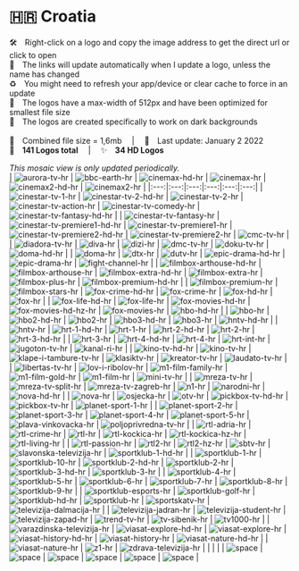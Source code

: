 🇭🇷 Croatia
===============
🛠 Right-click on a logo and copy the image address to get the direct url or click to open  
🔗 The links will update automatically when I update a logo, unless the name has changed  
♻️ You might need to refresh your app/device or clear cache to force in an update  
📐 The logos have a max-width of 512px and have been optimized for smallest file size  
🖤 The logos are created specifically to work on dark backgrounds  
   
💾 Combined file size = 1,6mb  |  📅 Last update: January 2 2022  
🎨 __141 Logos total__  |  ✨ __34 HD Logos__
   
   
*This mosaic view is only updated periodically.*  
| ![aurora-tv-hr] | ![bbc-earth-hr] | ![cinemax-hd-hr] | ![cinemax-hr] | ![cinemax2-hd-hr] | ![cinemax2-hr] |
|:---:|:---:|:---:|:---:|:---:|:---:|
| ![cinestar-tv-1-hr] | ![cinestar-tv-2-hd-hr] | ![cinestar-tv-2-hr] | ![cinestar-tv-action-hr] | ![cinestar-tv-comedy-hr] | ![cinestar-tv-fantasy-hd-hr] |
| ![cinestar-tv-fantasy-hr] | ![cinestar-tv-premiere1-hd-hr] | ![cinestar-tv-premiere1-hr] | ![cinestar-tv-premiere2-hd-hr] | ![cinestar-tv-premiere2-hr] | ![cmc-tv-hr] |
| ![diadora-tv-hr] | ![diva-hr] | ![dizi-hr] | ![dmc-tv-hr] | ![doku-tv-hr] | ![doma-hd-hr] |
| ![doma-hr] | ![dtx-hr] | ![dutv-hr] | ![epic-drama-hd-hr] | ![epic-drama-hr] | ![fight-channel-hr] |
| ![filmbox-arthouse-hd-hr] | ![filmbox-arthouse-hr] | ![filmbox-extra-hd-hr] | ![filmbox-extra-hr] | ![filmbox-plus-hr] | ![filmbox-premium-hd-hr] |
| ![filmbox-premium-hr] | ![filmbox-stars-hr] | ![fox-crime-hd-hr] | ![fox-crime-hr] | ![fox-hd-hr] | ![fox-hr] |
| ![fox-life-hd-hr] | ![fox-life-hr] | ![fox-movies-hd-hr] | ![fox-movies-hd-hz-hr] | ![fox-movies-hr] | ![hbo-hd-hr] |
| ![hbo-hr] | ![hbo2-hd-hr] | ![hbo2-hr] | ![hbo3-hd-hr] | ![hbo3-hr] | ![hntv-hd-hr] |
| ![hntv-hr] | ![hrt-1-hd-hr] | ![hrt-1-hr] | ![hrt-2-hd-hr] | ![hrt-2-hr] | ![hrt-3-hd-hr] |
| ![hrt-3-hr] | ![hrt-4-hd-hr] | ![hrt-4-hr] | ![hrt-int-hr] | ![jugoton-tv-hr] | ![kanal-ri-hr] |
| ![kino-tv-hd-hr] | ![kino-tv-hr] | ![klape-i-tambure-tv-hr] | ![klasiktv-hr] | ![kreator-tv-hr] | ![laudato-tv-hr] |
| ![libertas-tv-hr] | ![lov-i-ribolov-hr] | ![m1-film-family-hr] | ![m1-film-gold-hr] | ![m1-film-hr] | ![mini-tv-hr] |
| ![mreza-tv-hr] | ![mreza-tv-split-hr] | ![mreza-tv-zagreb-hr] | ![n1-hr] | ![narodni-hr] | ![nova-hd-hr] |
| ![nova-hr] | ![osjecka-hr] | ![otv-hr] | ![pickbox-tv-hd-hr] | ![pickbox-tv-hr] | ![planet-sport-1-hr] |
| ![planet-sport-2-hr] | ![planet-sport-3-hr] | ![planet-sport-4-hr] | ![planet-sport-5-hr] | ![plava-vinkovacka-hr] | ![poljoprivredna-tv-hr] |
| ![rtl-adria-hr] | ![rtl-crime-hr] | ![rtl-hr] | ![rtl-kockica-hr] | ![rtl-kockica-hz-hr] | ![rtl-living-hr] |
| ![rtl-passion-hr] | ![rtl2-hr] | ![rtl2-hz-hr] | ![sbtv-hr] | ![slavonska-televizija-hr] | ![sportklub-1-hd-hr] |
| ![sportklub-1-hr] | ![sportklub-10-hr] | ![sportklub-2-hd-hr] | ![sportklub-2-hr] | ![sportklub-3-hd-hr] | ![sportklub-3-hr] |
| ![sportklub-4-hr] | ![sportklub-5-hr] | ![sportklub-6-hr] | ![sportklub-7-hr] | ![sportklub-8-hr] | ![sportklub-9-hr] |
| ![sportklub-esports-hr] | ![sportklub-golf-hr] | ![sportklub-hd-hr] | ![sportklub-hr] | ![sportskatv-hr] | ![televizija-dalmacija-hr] |
| ![televizija-jadran-hr] | ![televizija-student-hr] | ![televizija-zapad-hr] | ![trend-tv-hr] | ![tv-sibenik-hr] | ![tv1000-hr] |
| ![varazdinska-televizija-hr] | ![viasat-explore-hd-hr] | ![viasat-explore-hr] | ![viasat-history-hd-hr] | ![viasat-history-hr] | ![viasat-nature-hd-hr] |
| ![viasat-nature-hr] | ![z1-hr] | ![zdrava-televizija-hr] |  |  |  |
| ![space] | ![space] | ![space] | ![space] | ![space] | ![space] |

[aurora-tv-hr]:https://raw.githubusercontent.com/Tapiosinn/tv-logos/master/countries/croatia/aurora-tv-hr.png
[bbc-earth-hr]:https://raw.githubusercontent.com/Tapiosinn/tv-logos/master/countries/croatia/bbc-earth-hr.png
[cinemax-hd-hr]:https://raw.githubusercontent.com/Tapiosinn/tv-logos/master/countries/croatia/hd/cinemax-hd-hr.png
[cinemax-hr]:https://raw.githubusercontent.com/Tapiosinn/tv-logos/master/countries/croatia/cinemax-hr.png
[cinemax2-hd-hr]:https://raw.githubusercontent.com/Tapiosinn/tv-logos/master/countries/croatia/hd/cinemax2-hd-hr.png
[cinemax2-hr]:https://raw.githubusercontent.com/Tapiosinn/tv-logos/master/countries/croatia/cinemax2-hr.png
[cinestar-tv-1-hr]:https://raw.githubusercontent.com/Tapiosinn/tv-logos/master/countries/croatia/cinestar-tv-1-hr.png
[cinestar-tv-2-hd-hr]:https://raw.githubusercontent.com/Tapiosinn/tv-logos/master/countries/croatia/hd/cinestar-tv-2-hd-hr.png
[cinestar-tv-2-hr]:https://raw.githubusercontent.com/Tapiosinn/tv-logos/master/countries/croatia/cinestar-tv-2-hr.png
[cinestar-tv-action-hr]:https://raw.githubusercontent.com/Tapiosinn/tv-logos/master/countries/croatia/cinestar-tv-action-hr.png
[cinestar-tv-comedy-hr]:https://raw.githubusercontent.com/Tapiosinn/tv-logos/master/countries/croatia/cinestar-tv-comedy-hr.png
[cinestar-tv-fantasy-hd-hr]:https://raw.githubusercontent.com/Tapiosinn/tv-logos/master/countries/croatia/hd/cinestar-tv-fantasy-hd-hr.png
[cinestar-tv-fantasy-hr]:https://raw.githubusercontent.com/Tapiosinn/tv-logos/master/countries/croatia/cinestar-tv-fantasy-hr.png
[cinestar-tv-premiere1-hd-hr]:https://raw.githubusercontent.com/Tapiosinn/tv-logos/master/countries/croatia/hd/cinestar-tv-premiere1-hd-hr.png
[cinestar-tv-premiere1-hr]:https://raw.githubusercontent.com/Tapiosinn/tv-logos/master/countries/croatia/cinestar-tv-premiere1-hr.png
[cinestar-tv-premiere2-hd-hr]:https://raw.githubusercontent.com/Tapiosinn/tv-logos/master/countries/croatia/hd/cinestar-tv-premiere2-hd-hr.png
[cinestar-tv-premiere2-hr]:https://raw.githubusercontent.com/Tapiosinn/tv-logos/master/countries/croatia/cinestar-tv-premiere2-hr.png
[cmc-tv-hr]:https://raw.githubusercontent.com/Tapiosinn/tv-logos/master/countries/croatia/cmc-tv-hr.png
[diadora-tv-hr]:https://raw.githubusercontent.com/Tapiosinn/tv-logos/master/countries/croatia/diadora-tv-hr.png
[diva-hr]:https://raw.githubusercontent.com/Tapiosinn/tv-logos/master/countries/croatia/diva-hr.png
[dizi-hr]:https://raw.githubusercontent.com/Tapiosinn/tv-logos/master/countries/croatia/dizi-hr.png
[dmc-tv-hr]:https://raw.githubusercontent.com/Tapiosinn/tv-logos/master/countries/croatia/dmc-tv-hr.png
[doku-tv-hr]:https://raw.githubusercontent.com/Tapiosinn/tv-logos/master/countries/croatia/doku-tv-hr.png
[doma-hd-hr]:https://raw.githubusercontent.com/Tapiosinn/tv-logos/master/countries/croatia/hd/doma-hd-hr.png
[doma-hr]:https://raw.githubusercontent.com/Tapiosinn/tv-logos/master/countries/croatia/doma-hr.png
[dtx-hr]:https://raw.githubusercontent.com/Tapiosinn/tv-logos/master/countries/croatia/dtx-hr.png
[dutv-hr]:https://raw.githubusercontent.com/Tapiosinn/tv-logos/master/countries/croatia/dutv-hr.png
[epic-drama-hd-hr]:https://raw.githubusercontent.com/Tapiosinn/tv-logos/master/countries/croatia/hd/epic-drama-hd-hr.png
[epic-drama-hr]:https://raw.githubusercontent.com/Tapiosinn/tv-logos/master/countries/croatia/epic-drama-hr.png
[fight-channel-hr]:https://raw.githubusercontent.com/Tapiosinn/tv-logos/master/countries/croatia/fight-channel-hr.png
[filmbox-arthouse-hd-hr]:https://raw.githubusercontent.com/Tapiosinn/tv-logos/master/countries/croatia/hd/filmbox-arthouse-hd-hr.png
[filmbox-arthouse-hr]:https://raw.githubusercontent.com/Tapiosinn/tv-logos/master/countries/croatia/filmbox-arthouse-hr.png
[filmbox-extra-hd-hr]:https://raw.githubusercontent.com/Tapiosinn/tv-logos/master/countries/croatia/hd/filmbox-extra-hd-hr.png
[filmbox-extra-hr]:https://raw.githubusercontent.com/Tapiosinn/tv-logos/master/countries/croatia/filmbox-extra-hr.png
[filmbox-plus-hr]:https://raw.githubusercontent.com/Tapiosinn/tv-logos/master/countries/croatia/filmbox-plus-hr.png
[filmbox-premium-hd-hr]:https://raw.githubusercontent.com/Tapiosinn/tv-logos/master/countries/croatia/hd/filmbox-premium-hd-hr.png
[filmbox-premium-hr]:https://raw.githubusercontent.com/Tapiosinn/tv-logos/master/countries/croatia/filmbox-premium-hr.png
[filmbox-stars-hr]:https://raw.githubusercontent.com/Tapiosinn/tv-logos/master/countries/croatia/filmbox-stars-hr.png
[fox-crime-hd-hr]:https://raw.githubusercontent.com/Tapiosinn/tv-logos/master/countries/croatia/hd/fox-crime-hd-hr.png
[fox-crime-hr]:https://raw.githubusercontent.com/Tapiosinn/tv-logos/master/countries/croatia/fox-crime-hr.png
[fox-hd-hr]:https://raw.githubusercontent.com/Tapiosinn/tv-logos/master/countries/croatia/hd/fox-hd-hr.png
[fox-hr]:https://raw.githubusercontent.com/Tapiosinn/tv-logos/master/countries/croatia/fox-hr.png
[fox-life-hd-hr]:https://raw.githubusercontent.com/Tapiosinn/tv-logos/master/countries/croatia/hd/fox-life-hd-hr.png
[fox-life-hr]:https://raw.githubusercontent.com/Tapiosinn/tv-logos/master/countries/croatia/fox-life-hr.png
[fox-movies-hd-hr]:https://raw.githubusercontent.com/Tapiosinn/tv-logos/master/countries/croatia/hd/fox-movies-hd-hr.png
[fox-movies-hd-hz-hr]:https://raw.githubusercontent.com/Tapiosinn/tv-logos/master/countries/croatia/hd/fox-movies-hd-hz-hr.png
[fox-movies-hr]:https://raw.githubusercontent.com/Tapiosinn/tv-logos/master/countries/croatia/fox-movies-hr.png
[hbo-hd-hr]:https://raw.githubusercontent.com/Tapiosinn/tv-logos/master/countries/croatia/hd/hbo-hd-hr.png
[hbo-hr]:https://raw.githubusercontent.com/Tapiosinn/tv-logos/master/countries/croatia/hbo-hr.png
[hbo2-hd-hr]:https://raw.githubusercontent.com/Tapiosinn/tv-logos/master/countries/croatia/hd/hbo2-hd-hr.png
[hbo2-hr]:https://raw.githubusercontent.com/Tapiosinn/tv-logos/master/countries/croatia/hbo2-hr.png
[hbo3-hd-hr]:https://raw.githubusercontent.com/Tapiosinn/tv-logos/master/countries/croatia/hd/hbo3-hd-hr.png
[hbo3-hr]:https://raw.githubusercontent.com/Tapiosinn/tv-logos/master/countries/croatia/hbo3-hr.png
[hntv-hd-hr]:https://raw.githubusercontent.com/Tapiosinn/tv-logos/master/countries/croatia/hd/hntv-hd-hr.png
[hntv-hr]:https://raw.githubusercontent.com/Tapiosinn/tv-logos/master/countries/croatia/hntv-hr.png
[hrt-1-hd-hr]:https://raw.githubusercontent.com/Tapiosinn/tv-logos/master/countries/croatia/hd/hrt-1-hd-hr.png
[hrt-1-hr]:https://raw.githubusercontent.com/Tapiosinn/tv-logos/master/countries/croatia/hrt-1-hr.png
[hrt-2-hd-hr]:https://raw.githubusercontent.com/Tapiosinn/tv-logos/master/countries/croatia/hd/hrt-2-hd-hr.png
[hrt-2-hr]:https://raw.githubusercontent.com/Tapiosinn/tv-logos/master/countries/croatia/hrt-2-hr.png
[hrt-3-hd-hr]:https://raw.githubusercontent.com/Tapiosinn/tv-logos/master/countries/croatia/hd/hrt-3-hd-hr.png
[hrt-3-hr]:https://raw.githubusercontent.com/Tapiosinn/tv-logos/master/countries/croatia/hrt-3-hr.png
[hrt-4-hd-hr]:https://raw.githubusercontent.com/Tapiosinn/tv-logos/master/countries/croatia/hd/hrt-4-hd-hr.png
[hrt-4-hr]:https://raw.githubusercontent.com/Tapiosinn/tv-logos/master/countries/croatia/hrt-4-hr.png
[hrt-int-hr]:https://raw.githubusercontent.com/Tapiosinn/tv-logos/master/countries/croatia/hrt-int-hr.png
[jugoton-tv-hr]:https://raw.githubusercontent.com/Tapiosinn/tv-logos/master/countries/croatia/jugoton-tv-hr.png
[kanal-ri-hr]:https://raw.githubusercontent.com/Tapiosinn/tv-logos/master/countries/croatia/kanal-ri-hr.png
[kino-tv-hd-hr]:https://raw.githubusercontent.com/Tapiosinn/tv-logos/master/countries/croatia/hd/kino-tv-hd-hr.png
[kino-tv-hr]:https://raw.githubusercontent.com/Tapiosinn/tv-logos/master/countries/croatia/kino-tv-hr.png
[klape-i-tambure-tv-hr]:https://raw.githubusercontent.com/Tapiosinn/tv-logos/master/countries/croatia/klape-i-tambure-tv-hr.png
[klasiktv-hr]:https://raw.githubusercontent.com/Tapiosinn/tv-logos/master/countries/croatia/klasiktv-hr.png
[kreator-tv-hr]:https://raw.githubusercontent.com/Tapiosinn/tv-logos/master/countries/croatia/kreator-tv-hr.png
[laudato-tv-hr]:https://raw.githubusercontent.com/Tapiosinn/tv-logos/master/countries/croatia/laudato-tv-hr.png
[libertas-tv-hr]:https://raw.githubusercontent.com/Tapiosinn/tv-logos/master/countries/croatia/libertas-tv-hr.png
[lov-i-ribolov-hr]:https://raw.githubusercontent.com/Tapiosinn/tv-logos/master/countries/croatia/lov-i-ribolov-hr.png
[m1-film-family-hr]:https://raw.githubusercontent.com/Tapiosinn/tv-logos/master/countries/croatia/m1-film-family-hr.png
[m1-film-gold-hr]:https://raw.githubusercontent.com/Tapiosinn/tv-logos/master/countries/croatia/m1-film-gold-hr.png
[m1-film-hr]:https://raw.githubusercontent.com/Tapiosinn/tv-logos/master/countries/croatia/m1-film-hr.png
[mini-tv-hr]:https://raw.githubusercontent.com/Tapiosinn/tv-logos/master/countries/croatia/mini-tv-hr.png
[mreza-tv-hr]:https://raw.githubusercontent.com/Tapiosinn/tv-logos/master/countries/croatia/mreza-tv-hr.png
[mreza-tv-split-hr]:https://raw.githubusercontent.com/Tapiosinn/tv-logos/master/countries/croatia/mreza-tv-split-hr.png
[mreza-tv-zagreb-hr]:https://raw.githubusercontent.com/Tapiosinn/tv-logos/master/countries/croatia/mreza-tv-zagreb-hr.png
[n1-hr]:https://raw.githubusercontent.com/Tapiosinn/tv-logos/master/countries/croatia/n1-hr.png
[narodni-hr]:https://raw.githubusercontent.com/Tapiosinn/tv-logos/master/countries/croatia/narodni-hr.png
[nova-hd-hr]:https://raw.githubusercontent.com/Tapiosinn/tv-logos/master/countries/croatia/hd/nova-hd-hr.png
[nova-hr]:https://raw.githubusercontent.com/Tapiosinn/tv-logos/master/countries/croatia/nova-hr.png
[osjecka-hr]:https://raw.githubusercontent.com/Tapiosinn/tv-logos/master/countries/croatia/osjecka-hr.png
[otv-hr]:https://raw.githubusercontent.com/Tapiosinn/tv-logos/master/countries/croatia/otv-hr.png
[pickbox-tv-hd-hr]:https://raw.githubusercontent.com/Tapiosinn/tv-logos/master/countries/croatia/hd/pickbox-tv-hd-hr.png
[pickbox-tv-hr]:https://raw.githubusercontent.com/Tapiosinn/tv-logos/master/countries/croatia/pickbox-tv-hr.png
[planet-sport-1-hr]:https://raw.githubusercontent.com/Tapiosinn/tv-logos/master/countries/croatia/planet-sport-1-hr.png
[planet-sport-2-hr]:https://raw.githubusercontent.com/Tapiosinn/tv-logos/master/countries/croatia/planet-sport-2-hr.png
[planet-sport-3-hr]:https://raw.githubusercontent.com/Tapiosinn/tv-logos/master/countries/croatia/planet-sport-3-hr.png
[planet-sport-4-hr]:https://raw.githubusercontent.com/Tapiosinn/tv-logos/master/countries/croatia/planet-sport-4-hr.png
[planet-sport-5-hr]:https://raw.githubusercontent.com/Tapiosinn/tv-logos/master/countries/croatia/planet-sport-5-hr.png
[plava-vinkovacka-hr]:https://raw.githubusercontent.com/Tapiosinn/tv-logos/master/countries/croatia/plava-vinkovacka-hr.png
[poljoprivredna-tv-hr]:https://raw.githubusercontent.com/Tapiosinn/tv-logos/master/countries/croatia/poljoprivredna-tv-hr.png
[rtl-adria-hr]:https://raw.githubusercontent.com/Tapiosinn/tv-logos/master/countries/croatia/rtl-adria-hr.png
[rtl-crime-hr]:https://raw.githubusercontent.com/Tapiosinn/tv-logos/master/countries/croatia/rtl-crime-hr.png
[rtl-hr]:https://raw.githubusercontent.com/Tapiosinn/tv-logos/master/countries/croatia/rtl-hr.png
[rtl-kockica-hr]:https://raw.githubusercontent.com/Tapiosinn/tv-logos/master/countries/croatia/rtl-kockica-hr.png
[rtl-kockica-hz-hr]:https://raw.githubusercontent.com/Tapiosinn/tv-logos/master/countries/croatia/rtl-kockica-hz-hr.png
[rtl-living-hr]:https://raw.githubusercontent.com/Tapiosinn/tv-logos/master/countries/croatia/rtl-living-hr.png
[rtl-passion-hr]:https://raw.githubusercontent.com/Tapiosinn/tv-logos/master/countries/croatia/rtl-passion-hr.png
[rtl2-hr]:https://raw.githubusercontent.com/Tapiosinn/tv-logos/master/countries/croatia/rtl2-hr.png
[rtl2-hz-hr]:https://raw.githubusercontent.com/Tapiosinn/tv-logos/master/countries/croatia/rtl2-hz-hr.png
[sbtv-hr]:https://raw.githubusercontent.com/Tapiosinn/tv-logos/master/countries/croatia/sbtv-hr.png
[slavonska-televizija-hr]:https://raw.githubusercontent.com/Tapiosinn/tv-logos/master/countries/croatia/slavonska-televizija-hr.png
[sportklub-1-hd-hr]:https://raw.githubusercontent.com/Tapiosinn/tv-logos/master/countries/croatia/hd/sportklub-1-hd-hr.png
[sportklub-1-hr]:https://raw.githubusercontent.com/Tapiosinn/tv-logos/master/countries/croatia/sportklub-1-hr.png
[sportklub-10-hr]:https://raw.githubusercontent.com/Tapiosinn/tv-logos/master/countries/croatia/sportklub-10-hr.png
[sportklub-2-hd-hr]:https://raw.githubusercontent.com/Tapiosinn/tv-logos/master/countries/croatia/hd/sportklub-2-hd-hr.png
[sportklub-2-hr]:https://raw.githubusercontent.com/Tapiosinn/tv-logos/master/countries/croatia/sportklub-2-hr.png
[sportklub-3-hd-hr]:https://raw.githubusercontent.com/Tapiosinn/tv-logos/master/countries/croatia/hd/sportklub-3-hd-hr.png
[sportklub-3-hr]:https://raw.githubusercontent.com/Tapiosinn/tv-logos/master/countries/croatia/sportklub-3-hr.png
[sportklub-4-hr]:https://raw.githubusercontent.com/Tapiosinn/tv-logos/master/countries/croatia/sportklub-4-hr.png
[sportklub-5-hr]:https://raw.githubusercontent.com/Tapiosinn/tv-logos/master/countries/croatia/sportklub-5-hr.png
[sportklub-6-hr]:https://raw.githubusercontent.com/Tapiosinn/tv-logos/master/countries/croatia/sportklub-6-hr.png
[sportklub-7-hr]:https://raw.githubusercontent.com/Tapiosinn/tv-logos/master/countries/croatia/sportklub-7-hr.png
[sportklub-8-hr]:https://raw.githubusercontent.com/Tapiosinn/tv-logos/master/countries/croatia/sportklub-8-hr.png
[sportklub-9-hr]:https://raw.githubusercontent.com/Tapiosinn/tv-logos/master/countries/croatia/sportklub-9-hr.png
[sportklub-esports-hr]:https://raw.githubusercontent.com/Tapiosinn/tv-logos/master/countries/croatia/sportklub-esports-hr.png
[sportklub-golf-hr]:https://raw.githubusercontent.com/Tapiosinn/tv-logos/master/countries/croatia/sportklub-golf-hr.png
[sportklub-hd-hr]:https://raw.githubusercontent.com/Tapiosinn/tv-logos/master/countries/croatia/hd/sportklub-hd-hr.png
[sportklub-hr]:https://raw.githubusercontent.com/Tapiosinn/tv-logos/master/countries/croatia/sportklub-hr.png
[sportskatv-hr]:https://raw.githubusercontent.com/Tapiosinn/tv-logos/master/countries/croatia/sportskatv-hr.png
[televizija-dalmacija-hr]:https://raw.githubusercontent.com/Tapiosinn/tv-logos/master/countries/croatia/televizija-dalmacija-hr.png
[televizija-jadran-hr]:https://raw.githubusercontent.com/Tapiosinn/tv-logos/master/countries/croatia/televizija-jadran-hr.png
[televizija-student-hr]:https://raw.githubusercontent.com/Tapiosinn/tv-logos/master/countries/croatia/televizija-student-hr.png
[televizija-zapad-hr]:https://raw.githubusercontent.com/Tapiosinn/tv-logos/master/countries/croatia/televizija-zapad-hr.png
[trend-tv-hr]:https://raw.githubusercontent.com/Tapiosinn/tv-logos/master/countries/croatia/trend-tv-hr.png
[tv-sibenik-hr]:https://raw.githubusercontent.com/Tapiosinn/tv-logos/master/countries/croatia/tv-sibenik-hr.png
[tv1000-hr]:https://raw.githubusercontent.com/Tapiosinn/tv-logos/master/countries/croatia/tv1000-hr.png
[varazdinska-televizija-hr]:https://raw.githubusercontent.com/Tapiosinn/tv-logos/master/countries/croatia/varazdinska-televizija-hr.png
[viasat-explore-hd-hr]:https://raw.githubusercontent.com/Tapiosinn/tv-logos/master/countries/croatia/hd/viasat-explore-hd-hr.png
[viasat-explore-hr]:https://raw.githubusercontent.com/Tapiosinn/tv-logos/master/countries/croatia/viasat-explore-hr.png
[viasat-history-hd-hr]:https://raw.githubusercontent.com/Tapiosinn/tv-logos/master/countries/croatia/hd/viasat-history-hd-hr.png
[viasat-history-hr]:https://raw.githubusercontent.com/Tapiosinn/tv-logos/master/countries/croatia/viasat-history-hr.png
[viasat-nature-hd-hr]:https://raw.githubusercontent.com/Tapiosinn/tv-logos/master/countries/croatia/hd/viasat-nature-hd-hr.png
[viasat-nature-hr]:https://raw.githubusercontent.com/Tapiosinn/tv-logos/master/countries/croatia/viasat-nature-hr.png
[z1-hr]:https://raw.githubusercontent.com/Tapiosinn/tv-logos/master/countries/croatia/z1-hr.png
[zdrava-televizija-hr]:https://raw.githubusercontent.com/Tapiosinn/tv-logos/master/countries/croatia/zdrava-televizija-hr.png

[space]:https://github.com/Tapiosinn/tv-logos/blob/master/misc/%CE%A9/space-1500.png
